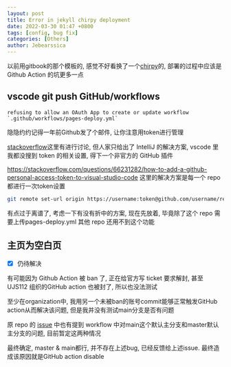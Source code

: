 ```yaml
---
layout: post
title: Error in jekyll chirpy deployment
date: 2022-03-30 01:47 +0800
tags: [config, bug fix]
categories: [Others]
author: Jebearssica
---
```


以前用gitbook的那个模板的, 感觉不好看换了一个[chirpy](https://github.com/cotes2020/jekyll-theme-chirpy)的, 部署的过程中应该是 Github Action 的坑更多一点

## vscode git push GitHub/workflows

```log
refusing to allow an OAuth App to create or update workflow `.github/workflows/pages-deploy.yml`
```

隐隐约约记得一年前Github发了个邮件, 让你注意用token进行管理

[stackoverflow](https://stackoverflow.com/questions/64059610/how-to-resolve-refusing-to-allow-an-oauth-app-to-create-or-update-workflow-on)这里有进行讨论, 但人家只给出了 IntelliJ 的解决方案, vscode 里我都没搜到 token 的相关设置, 得下一个非官方的 GitHub 插件

<https://stackoverflow.com/questions/66231282/how-to-add-a-github-personal-access-token-to-visual-studio-code> 这里的解决方案是每一个 repo 都进行一次token设置

```sh
git remote set-url origin https://username:token@github.com/username/repository.git
```

有点过于离谱了, 考虑一下有没有折中的方案, 现在先放着, 毕竟除了这个 repo 需要上传pages-deploy.yml 其他 repo 还用不到这个功能

## 主页为空白页

- [x] 仍待解决

有可能因为 Github Action 被 ban 了, 正在给官方写 ticket 要求解封, 甚至 UJS112 组织的GitHub action 也被封了, 所以也没法测试

至少在organization中, 我用另一个未被ban的账号commit能够正常触发GitHub action从而解决该问题, 但是我并没有测试main分支是否有问题

原 repo 的 [issue](https://github.com/cotes2020/jekyll-theme-chirpy/issues/502) 中也有提到 workflow 中对main这个默认主分支和master默认主分支的问题, 目前暂定这两种情况

最终确定, master & main都行, 并不存在上述bug, 已经反馈给上述issue. 最终造成该原因就是GitHub action disable
